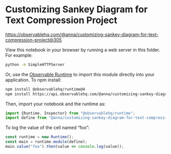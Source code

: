 # Customizing Sankey Diagram for Text Compression Project

https://observablehq.com/@anna/customizing-sankey-diagram-for-text-compression-project@305

View this notebook in your browser by running a web server in this folder. For
example:

~~~sh
python -m SimpleHTTPServer
~~~

Or, use the [Observable Runtime](https://github.com/observablehq/runtime) to
import this module directly into your application. To npm install:

~~~sh
npm install @observablehq/runtime@4
npm install https://api.observablehq.com/@anna/customizing-sankey-diagram-for-text-compression-project.tgz?v=3
~~~

Then, import your notebook and the runtime as:

~~~js
import {Runtime, Inspector} from "@observablehq/runtime";
import define from "@anna/customizing-sankey-diagram-for-text-compression-project";
~~~

To log the value of the cell named “foo”:

~~~js
const runtime = new Runtime();
const main = runtime.module(define);
main.value("foo").then(value => console.log(value));
~~~
